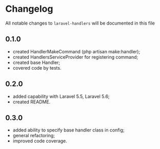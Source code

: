 # Changelog

All notable changes to `laravel-handlers` will be documented in this file

## 0.1.0
- created HandlerMakeCommand (php artisan make:handler);
- created HandlersServiceProvider for registering command;
- created base Handler;
- covered code by tests.

## 0.2.0
- added capability with Laravel 5.5, Laravel 5.6;
- created README.

## 0.3.0
- added ability to specify base handler class in config;
- general refactoring;
- improved code coverage.
